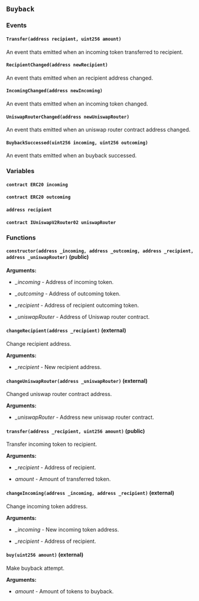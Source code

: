 ## `Buyback`





### Events
#### `Transfer(address recipient, uint256 amount)`

An event thats emitted when an incoming token transferred to recipient.



#### `RecipientChanged(address newRecipient)`

An event thats emitted when an recipient address changed.



#### `IncomingChanged(address newIncoming)`

An event thats emitted when an incoming token changed.



#### `UniswapRouterChanged(address newUniswapRouter)`

An event thats emitted when an uniswap router contract address changed.



#### `BuybackSuccessed(uint256 incoming, uint256 outcoming)`

An event thats emitted when an buyback successed.




### Variables
#### `contract ERC20 incoming`

#### `contract ERC20 outcoming`

#### `address recipient`

#### `contract IUniswapV2Router02 uniswapRouter`


### Functions
#### `constructor(address _incoming, address _outcoming, address _recipient, address _uniswapRouter)` (public)





**Arguments:**
- *_incoming* - Address of incoming token.

- *_outcoming* - Address of outcoming token.

- *_recipient* - Address of recipient outcoming token.

- *_uniswapRouter* - Address of Uniswap router contract.

#### `changeRecipient(address _recipient)` (external)

Change recipient address.




**Arguments:**
- *_recipient* - New recipient address.

#### `changeUniswapRouter(address _uniswapRouter)` (external)

Changed uniswap router contract address.




**Arguments:**
- *_uniswapRouter* - Address new uniswap router contract.

#### `transfer(address _recipient, uint256 amount)` (public)

Transfer incoming token to recipient.




**Arguments:**
- *_recipient* - Address of recipient.

- *amount* - Amount of transferred token.

#### `changeIncoming(address _incoming, address _recipient)` (external)

Change incoming token address.




**Arguments:**
- *_incoming* - New incoming token address.

- *_recipient* - Address of recipient.

#### `buy(uint256 amount)` (external)

Make buyback attempt.




**Arguments:**
- *amount* - Amount of tokens to buyback.


